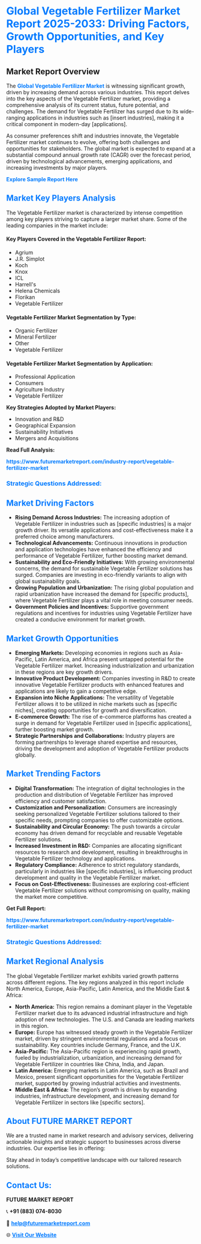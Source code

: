 <h1 style="color: #007BFF;">Global Vegetable Fertilizer Market Report 2025-2033: Driving Factors, Growth Opportunities, and Key Players</h1>

<section id="overview">
<h2>Market Report Overview</h2>
<p>The <a href="https://www.futuremarketreport.com/industry-report/vegetable-fertilizer-market" style="color: #007BFF; text-decoration: none;"><strong>Global Vegetable Fertilizer Market</strong></a> is witnessing significant growth, driven by increasing demand across various industries. This report delves into the key aspects of the Vegetable Fertilizer market, providing a comprehensive analysis of its current status, future potential, and challenges. The demand for Vegetable Fertilizer has surged due to its wide-ranging applications in industries such as [insert industries], making it a critical component in modern-day [applications].</p>
<p>As consumer preferences shift and industries innovate, the Vegetable Fertilizer market continues to evolve, offering both challenges and opportunities for stakeholders. The global market is expected to expand at a substantial compound annual growth rate (CAGR) over the forecast period, driven by technological advancements, emerging applications, and increasing investments by major players.</p>
</section>

<section id="overview">
<p><a href="https://www.futuremarketreport.com/request-sample/reportId=107501" style="color: #007BFF; text-decoration: none;"><strong>Explore Sample Report Here</strong></a></p>
</section>

<section id="key-players">
<h2 style="color: #007BFF;">Market Key Players Analysis</h2>
<p>The Vegetable Fertilizer market is characterized by intense competition among key players striving to capture a larger market share. Some of the leading companies in the market include:</p>
<h4>Key Players Covered in the Vegetable Fertilizer Report:</h4>
<ul><li>Agrium</li><li>J.R. Simplot</li><li>Koch</li><li>Knox</li><li>ICL</li><li>Harrell&#039;s</li><li>Helena Chemicals</li><li>Florikan</li><li>Vegetable Fertilizer</li></ul>
<h4>Vegetable Fertilizer Market Segmentation by Type:</h4>
<ul><li>Organic Fertilizer</li><li>Mineral Fertilizer</li><li>Other</li><li>Vegetable Fertilizer</li></ul>

<h4>Vegetable Fertilizer Market Segmentation by Application:</h4>
<ul><li>Professional Application</li><li>Consumers</li><li>Agriculture Industry</li><li>Vegetable Fertilizer</li></ul>
<p><strong>Key Strategies Adopted by Market Players:</strong></p>
<ul>
<li>Innovation and R&D</li>
<li>Geographical Expansion</li>
<li>Sustainability Initiatives</li>
<li>Mergers and Acquisitions</li>
</ul>
</section>

<section>
<p><strong>Read Full Analysis: </strong></p><a href="https://www.futuremarketreport.com/industry-report/vegetable-fertilizer-market" style="color: #007BFF; text-decoration: none;"><strong>https://www.futuremarketreport.com/industry-report/vegetable-fertilizer-market</strong></a>
<h3 style="color: #007BFF;">Strategic Questions Addressed:</h3>
</section>

<section id="driving-factors">
<h2 style="color: #007BFF;">Market Driving Factors</h2>
<ul>
<li><strong>Rising Demand Across Industries:</strong> The increasing adoption of Vegetable Fertilizer in industries such as [specific industries] is a major growth driver. Its versatile applications and cost-effectiveness make it a preferred choice among manufacturers.</li>
<li><strong>Technological Advancements:</strong> Continuous innovations in production and application technologies have enhanced the efficiency and performance of Vegetable Fertilizer, further boosting market demand.</li>
<li><strong>Sustainability and Eco-Friendly Initiatives:</strong> With growing environmental concerns, the demand for sustainable Vegetable Fertilizer solutions has surged. Companies are investing in eco-friendly variants to align with global sustainability goals.</li>
<li><strong>Growing Population and Urbanization:</strong> The rising global population and rapid urbanization have increased the demand for [specific products], where Vegetable Fertilizer plays a vital role in meeting consumer needs.</li>
<li><strong>Government Policies and Incentives:</strong> Supportive government regulations and incentives for industries using Vegetable Fertilizer have created a conducive environment for market growth.</li>
</ul>
</section>

<section id="growth-opportunities">
<h2 style="color: #007BFF;">Market Growth Opportunities</h2>
<ul>
<li><strong>Emerging Markets:</strong> Developing economies in regions such as Asia-Pacific, Latin America, and Africa present untapped potential for the Vegetable Fertilizer market. Increasing industrialization and urbanization in these regions are key growth drivers.</li>
<li><strong>Innovative Product Development:</strong> Companies investing in R&D to create innovative Vegetable Fertilizer products with enhanced features and applications are likely to gain a competitive edge.</li>
<li><strong>Expansion into Niche Applications:</strong> The versatility of Vegetable Fertilizer allows it to be utilized in niche markets such as [specific niches], creating opportunities for growth and diversification.</li>
<li><strong>E-commerce Growth:</strong> The rise of e-commerce platforms has created a surge in demand for Vegetable Fertilizer used in [specific applications], further boosting market growth.</li>
<li><strong>Strategic Partnerships and Collaborations:</strong> Industry players are forming partnerships to leverage shared expertise and resources, driving the development and adoption of Vegetable Fertilizer products globally.</li>
</ul>
</section>

<section id="trending-factors">
<h2 style="color: #007BFF;">Market Trending Factors</h2>
<ul>
<li><strong>Digital Transformation:</strong> The integration of digital technologies in the production and distribution of Vegetable Fertilizer has improved efficiency and customer satisfaction.</li>
<li><strong>Customization and Personalization:</strong> Consumers are increasingly seeking personalized Vegetable Fertilizer solutions tailored to their specific needs, prompting companies to offer customizable options.</li>
<li><strong>Sustainability and Circular Economy:</strong> The push towards a circular economy has driven demand for recyclable and reusable Vegetable Fertilizer solutions.</li>
<li><strong>Increased Investment in R&D:</strong> Companies are allocating significant resources to research and development, resulting in breakthroughs in Vegetable Fertilizer technology and applications.</li>
<li><strong>Regulatory Compliance:</strong> Adherence to strict regulatory standards, particularly in industries like [specific industries], is influencing product development and quality in the Vegetable Fertilizer market.</li>
<li><strong>Focus on Cost-Effectiveness:</strong> Businesses are exploring cost-efficient Vegetable Fertilizer solutions without compromising on quality, making the market more competitive.</li>
</ul>
</section>

<section>
<p><strong>Get Full Report: </strong></p><a href="https://www.futuremarketreport.com/industry-report/vegetable-fertilizer-market" style="color: #007BFF; text-decoration: none;"><strong>https://www.futuremarketreport.com/industry-report/vegetable-fertilizer-market</strong></a>
<h3 style="color: #007BFF;">Strategic Questions Addressed:</h3>
</section>


<section id="regional-analysis">
<h2 style="color: #007BFF;">Market Regional Analysis</h2>
<p>The global Vegetable Fertilizer market exhibits varied growth patterns across different regions. The key regions analyzed in this report include North America, Europe, Asia-Pacific, Latin America, and the Middle East & Africa:</p>
<ul>
<li><strong>North America:</strong> This region remains a dominant player in the Vegetable Fertilizer market due to its advanced industrial infrastructure and high adoption of new technologies. The U.S. and Canada are leading markets in this region.</li>
<li><strong>Europe:</strong> Europe has witnessed steady growth in the Vegetable Fertilizer market, driven by stringent environmental regulations and a focus on sustainability. Key countries include Germany, France, and the U.K.</li>
<li><strong>Asia-Pacific:</strong> The Asia-Pacific region is experiencing rapid growth, fueled by industrialization, urbanization, and increasing demand for Vegetable Fertilizer in countries like China, India, and Japan.</li>
<li><strong>Latin America:</strong> Emerging markets in Latin America, such as Brazil and Mexico, present significant opportunities for the Vegetable Fertilizer market, supported by growing industrial activities and investments.</li>
<li><strong>Middle East & Africa:</strong> The region’s growth is driven by expanding industries, infrastructure development, and increasing demand for Vegetable Fertilizer in sectors like [specific sectors].</li>
</ul>
</section>

<footer>
<h2 style="color: #007BFF;">About FUTURE MARKET REPORT</h2>
<p>We are a trusted name in market research and advisory services, delivering actionable insights and strategic support to businesses across diverse industries. Our expertise lies in offering:</p>

<p>Stay ahead in today’s competitive landscape with our tailored research solutions.</p>

<h2 style="color: #007BFF;">Contact Us:</h2>
<p><strong>FUTURE MARKET REPORT</strong></p>
<p>📞 <strong>+91 (883) 074-8030</strong></p>
<p>📧 <strong><a href="mailto:help@futuremarketreport.com" style="color: #007BFF;">help@futuremarketreport.com</a></strong></p>
<p>🌐 <strong><a href="https://www.futuremarketreport.com/" style="color: #007BFF;">Visit Our Website</a></strong></p>
</footer>